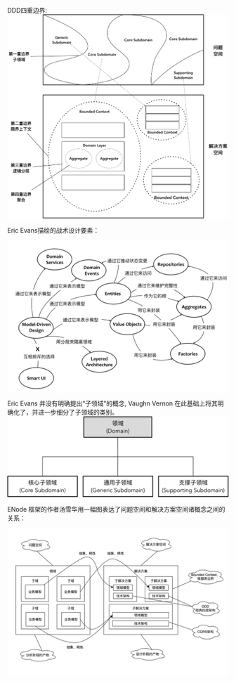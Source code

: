 DDD四重边界:
![img_1.png](./resources/imgs/home/img_1.png)


Eric Evans描绘的战术设计要素：

![img.png](./resources/imgs/home/img.png)


Eric Evans 并没有明确提出“子领域”的概念, Vaughn Vernon 在此基础上将其明确化了，并进一步细分了子领域的类别。
![img_2.png](./resources/imgs/home/img_2.png)


ENode 框架的作者汤雪华用一幅图表达了问题空间和解决方案空间诸概念之间的关系：

![img_3.png](./resources/imgs/home/img_3.png)

